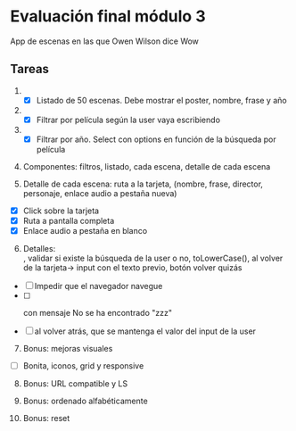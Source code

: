 # Evaluación final módulo 3

App de escenas en las que Owen Wilson dice Wow

## Tareas

1. - [x] Listado de 50 escenas. Debe mostrar el poster, nombre, frase y año

2. - [x] Filtrar por película según la user vaya escribiendo

3. - [x] Filtrar por año. Select con options en función de la búsqueda por película

4. Componentes: filtros, listado, cada escena, detalle de cada escena

5. Detalle de cada escena: ruta a la tarjeta, (nombre, frase, director, personaje, enlace audio a pestaña nueva)
 - [x] Click sobre la tarjeta
 - [x] Ruta a pantalla completa
 - [x] Enlace audio a pestaña en blanco

6. Detalles: <form>, validar si existe la búsqueda de la user o no, toLowerCase(), al volver de la tarjeta-> input con el texto previo, botón volver quizás
 - [ ] Impedir que el navegador navegue
 - [ ] <p> con mensaje No se ha encontrado "zzz"
 - [ ] al volver atrás, que se mantenga el valor del input de la user

7. Bonus: mejoras visuales
 - [ ] Bonita, iconos, grid y responsive

8. Bonus: URL compatible y LS

9. Bonus: ordenado alfabéticamente

10. Bonus: reset